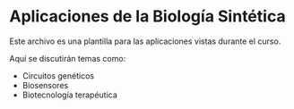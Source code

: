 # Aplicaciones de la Biología Sintética

Este archivo es una plantilla para las aplicaciones vistas durante el curso.

Aquí se discutirán temas como:

- Circuitos genéticos
- Biosensores
- Biotecnología terapéutica
